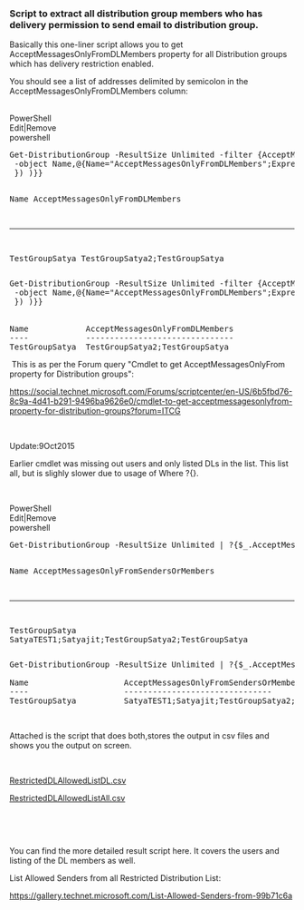 <h3>Script to extract all distribution group members who has delivery permission to send email to distribution group.</h3>
<p><span>Basically this&nbsp;one-liner script allows you to get AcceptMessagesOnlyFromDLMembers property for all Distribution groups which has delivery restriction enabled.</span></p>
<p>You should see a list of addresses delimited by semicolon in the AcceptMessagesOnlyFromDLMembers&nbsp;column:<br /> <br /></p>
<div class="scriptcode">
<div class="pluginEditHolder" pluginCommand="mceScriptCode">
<div class="title"><span>PowerShell</span></div>
<div class="pluginLinkHolder"><span class="pluginEditHolderLink">Edit</span>|<span class="pluginRemoveHolderLink">Remove</span></div>
<span class="hidden">powershell</span>
<pre class="hidden">Get-DistributionGroup -ResultSize Unlimited -filter {AcceptMessagesOnlyFromDLMembers -ne $null} | select
 -object Name,@{Name="AcceptMessagesOnlyFromDLMembers";Expression={[string]::join(";",($_.AcceptMessagesOnlyFromDLMembers| foreach {$_.name
 }) )}}


Name            AcceptMessagesOnlyFromDLMembers
----            -------------------------------
TestGroupSatya  TestGroupSatya2;TestGroupSatya</pre>
<div class="preview">
<pre class="powershell">Get<span class="powerShell__operator">-</span>DistributionGroup&nbsp;<span class="powerShell__operator">-</span>ResultSize&nbsp;Unlimited&nbsp;<span class="powerShell__operator">-</span><span class="powerShell__keyword">filter</span>&nbsp;{AcceptMessagesOnlyFromDLMembers&nbsp;<span class="powerShell__operator">-</span>ne&nbsp;<span class="powerShell__variable">$null</span>}&nbsp;<span class="powerShell__operator">|</span>&nbsp;<span class="powerShell__alias">select</span>&nbsp;
&nbsp;<span class="powerShell__operator">-</span>object&nbsp;Name,@{Name=<span class="powerShell__string">"AcceptMessagesOnlyFromDLMembers"</span>;Expression={[string]::join(<span class="powerShell__string">";"</span>,(<span class="powerShell__variable">$_</span>.AcceptMessagesOnlyFromDLMembers<span class="powerShell__operator">|</span>&nbsp;<span class="powerShell__keyword">foreach</span>&nbsp;{<span class="powerShell__variable">$_</span>.name&nbsp;
&nbsp;})&nbsp;)}}&nbsp;
&nbsp;
&nbsp;
Name&nbsp;&nbsp;&nbsp;&nbsp;&nbsp;&nbsp;&nbsp;&nbsp;&nbsp;&nbsp;&nbsp;&nbsp;AcceptMessagesOnlyFromDLMembers&nbsp;
<span class="powerShell__operator">-</span><span class="powerShell__operator">-</span><span class="powerShell__operator">-</span><span class="powerShell__operator">-</span>&nbsp;&nbsp;&nbsp;&nbsp;&nbsp;&nbsp;&nbsp;&nbsp;&nbsp;&nbsp;&nbsp;&nbsp;<span class="powerShell__operator">-</span><span class="powerShell__operator">-</span><span class="powerShell__operator">-</span><span class="powerShell__operator">-</span><span class="powerShell__operator">-</span><span class="powerShell__operator">-</span><span class="powerShell__operator">-</span><span class="powerShell__operator">-</span><span class="powerShell__operator">-</span><span class="powerShell__operator">-</span><span class="powerShell__operator">-</span><span class="powerShell__operator">-</span><span class="powerShell__operator">-</span><span class="powerShell__operator">-</span><span class="powerShell__operator">-</span><span class="powerShell__operator">-</span><span class="powerShell__operator">-</span><span class="powerShell__operator">-</span><span class="powerShell__operator">-</span><span class="powerShell__operator">-</span><span class="powerShell__operator">-</span><span class="powerShell__operator">-</span><span class="powerShell__operator">-</span><span class="powerShell__operator">-</span><span class="powerShell__operator">-</span><span class="powerShell__operator">-</span><span class="powerShell__operator">-</span><span class="powerShell__operator">-</span><span class="powerShell__operator">-</span><span class="powerShell__operator">-</span><span class="powerShell__operator">-</span>&nbsp;
TestGroupSatya&nbsp;&nbsp;TestGroupSatya2;TestGroupSatya</pre>
</div>
</div>
</div>
<div class="endscriptcode"></div>
<p>&nbsp;This is as per the Forum query "<span>Cmdlet to get AcceptMessagesOnlyFrom property for Distribution groups":</span></p>
<p><a href="https://social.technet.microsoft.com/Forums/scriptcenter/en-US/6b5fbd76-8c9a-4d41-b291-9496ba9626e0/cmdlet-to-get-acceptmessagesonlyfrom-property-for-distribution-groups?forum=ITCG">https://social.technet.microsoft.com/Forums/scriptcenter/en-US/6b5fbd76-8c9a-4d41-b291-9496ba9626e0/cmdlet-to-get-acceptmessagesonlyfrom-property-for-distribution-groups?forum=ITCG</a></p>
<p>&nbsp;</p>
<p>Update:9Oct2015</p>
<p>Earlier cmdlet was missing out users and only listed DLs in the list. This list all, but is slighly slower due to usage of Where ?{}.</p>
<p>&nbsp;</p>
<div class="scriptcode">
<div class="pluginEditHolder" pluginCommand="mceScriptCode">
<div class="title"><span>PowerShell</span></div>
<div class="pluginLinkHolder"><span class="pluginEditHolderLink">Edit</span>|<span class="pluginRemoveHolderLink">Remove</span></div>
<span class="hidden">powershell</span>
<pre class="hidden">Get-DistributionGroup -ResultSize Unlimited | ?{$_.AcceptMessagesOnlyFromSendersOrMembers -ne $null} | select-object Name,@{Name="AcceptMessagesOnlyFromSendersOrMembers";Expression={[string]::join(";",($_.AcceptMessagesOnlyFromSendersOrMembers| %{$_.Name}) )}}

Name                    AcceptMessagesOnlyFromSendersOrMembers  
----                    -------------------------------
TestGroupSatya          SatyaTEST1;Satyajit;TestGroupSatya2;TestGroupSatya</pre>
<div class="preview">
<pre class="powershell">Get<span class="powerShell__operator">-</span>DistributionGroup&nbsp;<span class="powerShell__operator">-</span>ResultSize&nbsp;Unlimited&nbsp;<span class="powerShell__operator">|</span>&nbsp;?{<span class="powerShell__variable">$_</span>.AcceptMessagesOnlyFromSendersOrMembers&nbsp;<span class="powerShell__operator">-</span>ne&nbsp;<span class="powerShell__variable">$null</span>}&nbsp;<span class="powerShell__operator">|</span>&nbsp;<span class="powerShell__cmdlets">select-object</span>&nbsp;Name,@{Name=<span class="powerShell__string">"AcceptMessagesOnlyFromSendersOrMembers"</span>;Expression={[string]::join(<span class="powerShell__string">";"</span>,(<span class="powerShell__variable">$_</span>.AcceptMessagesOnlyFromSendersOrMembers<span class="powerShell__operator">|</span>&nbsp;%{<span class="powerShell__variable">$_</span>.Name})&nbsp;)}}&nbsp;
&nbsp;
Name&nbsp;&nbsp;&nbsp;&nbsp;&nbsp;&nbsp;&nbsp;&nbsp;&nbsp;&nbsp;&nbsp;&nbsp;&nbsp;&nbsp;&nbsp;&nbsp;&nbsp;&nbsp;&nbsp;&nbsp;AcceptMessagesOnlyFromSendersOrMembers&nbsp;&nbsp;&nbsp;
<span class="powerShell__operator">-</span><span class="powerShell__operator">-</span><span class="powerShell__operator">-</span><span class="powerShell__operator">-</span>&nbsp;&nbsp;&nbsp;&nbsp;&nbsp;&nbsp;&nbsp;&nbsp;&nbsp;&nbsp;&nbsp;&nbsp;&nbsp;&nbsp;&nbsp;&nbsp;&nbsp;&nbsp;&nbsp;&nbsp;<span class="powerShell__operator">-</span><span class="powerShell__operator">-</span><span class="powerShell__operator">-</span><span class="powerShell__operator">-</span><span class="powerShell__operator">-</span><span class="powerShell__operator">-</span><span class="powerShell__operator">-</span><span class="powerShell__operator">-</span><span class="powerShell__operator">-</span><span class="powerShell__operator">-</span><span class="powerShell__operator">-</span><span class="powerShell__operator">-</span><span class="powerShell__operator">-</span><span class="powerShell__operator">-</span><span class="powerShell__operator">-</span><span class="powerShell__operator">-</span><span class="powerShell__operator">-</span><span class="powerShell__operator">-</span><span class="powerShell__operator">-</span><span class="powerShell__operator">-</span><span class="powerShell__operator">-</span><span class="powerShell__operator">-</span><span class="powerShell__operator">-</span><span class="powerShell__operator">-</span><span class="powerShell__operator">-</span><span class="powerShell__operator">-</span><span class="powerShell__operator">-</span><span class="powerShell__operator">-</span><span class="powerShell__operator">-</span><span class="powerShell__operator">-</span><span class="powerShell__operator">-</span>&nbsp;
TestGroupSatya&nbsp;&nbsp;&nbsp;&nbsp;&nbsp;&nbsp;&nbsp;&nbsp;&nbsp;&nbsp;SatyaTEST1;Satyajit;TestGroupSatya2;TestGroupSatya</pre>
</div>
</div>
</div>
<div class="endscriptcode">&nbsp;</div>
<p>Attached is the script that does both,stores the output in csv files&nbsp;and shows you the output on screen.</p>
<p>&nbsp;</p>
<p><a id="143481" href="/scriptcenter/Script-to-extract-all-bd987395/file/143481/1/RestrictedDLAllowedListDL.csv">RestrictedDLAllowedListDL.csv</a></p>
<p><a id="143485" href="/scriptcenter/Script-to-extract-all-bd987395/file/143485/1/RestrictedDLAllowedListAll.csv">RestrictedDLAllowedListAll.csv</a></p>
<p>&nbsp;</p>
<p>&nbsp;</p>
<p>You can find the more detailed result script here. It covers the users and listing of the DL members as well.</p>
<p>List Allowed Senders from all Restricted Distribution List:</p>
<p><a href="https://gallery.technet.microsoft.com/List-Allowed-Senders-from-99b71c6a">https://gallery.technet.microsoft.com/List-Allowed-Senders-from-99b71c6a</a></p>

